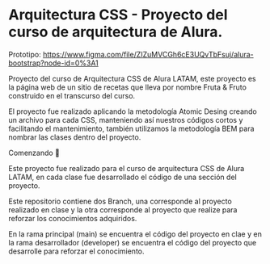 # Arquitectura CSS - Proyecto del curso de arquitectura de Alura. 

Prototipo: https://www.figma.com/file/ZIZuMVCGh6cE3UQvTbFsuj/alura-bootstrap?node-id=0%3A1

Proyecto del curso de Arquitectura CSS de Alura LATAM, este proyecto es la página web de un sitio de recetas que lleva por nombre Fruta & Fruto construido en el transcurso del curso.

El proyecto fue realizado aplicando la metodología Atomic Desing creando un archivo para cada CSS, manteniendo así nuestros códigos cortos y facilitando el mantenimiento, también utilizamos la metodología BEM para nombrar las clases dentro del proyecto.

Comenzando 🚀

 Este proyecto fue realizado para el curso de arquitectura CSS de Alura LATAM, en cada clase fue desarrollado el código de una sección del proyecto.
 
 Este repositorio  contiene dos Branch, una corresponde al proyecto realizado en clase y la otra corresponde al proyecto que  realize para reforzar los conocimientos adquiridos. 

En la rama principal (main) se encuentra el código del proyecto en clae y en la rama desarrollador (developer) se encuentra el código del proyecto que desarrolle  para reforzar el conocimiento.

